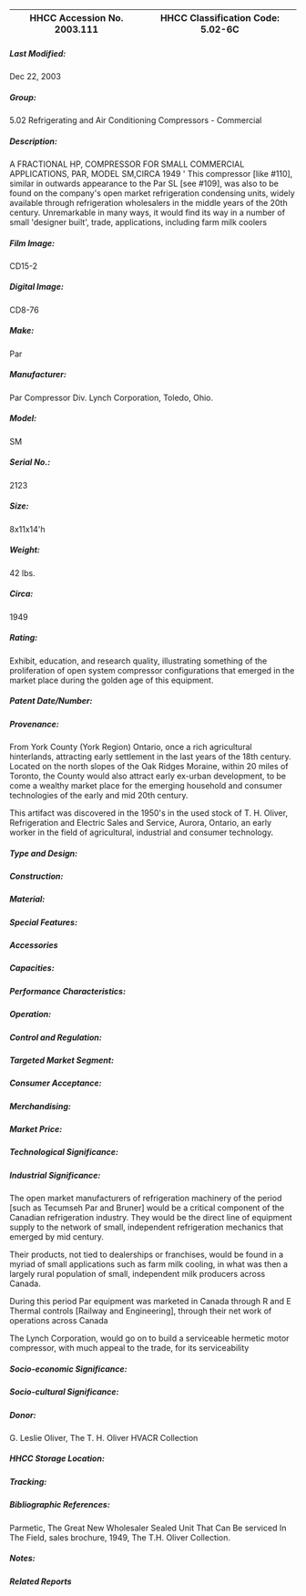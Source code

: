 | **HHCC Accession No. 2003.111** |**HHCC Classification Code:  5.02-6C**|
| ----------- | ----------- |

##### Last Modified:
Dec 22, 2003

##### Group:
5.02 Refrigerating and Air Conditioning Compressors - Commercial

##### Description:
A FRACTIONAL HP, COMPRESSOR FOR SMALL COMMERCIAL APPLICATIONS, PAR, MODEL SM,CIRCA 1949 ' This compressor [like #110],  similar in outwards appearance to the Par SL [see #109], was also to be found on the company's open market refrigeration condensing units, widely available through refrigeration wholesalers in the middle years of the 20th century. Unremarkable in many ways, it would find its way in a number of small 'designer built', trade, applications, including farm milk coolers

##### Film Image:
CD15-2

##### Digital Image:
CD8-76

##### Make:
Par

##### Manufacturer:
Par Compressor Div. Lynch Corporation, Toledo, Ohio.

##### Model:
SM

##### Serial No.:
2123

##### Size:
8x11x14'h

##### Weight:
42 lbs.

##### Circa:
1949

##### Rating:
Exhibit, education, and research quality, illustrating something of the proliferation of open system compressor configurations that emerged in the market place during the golden age of this equipment.

##### Patent Date/Number:


##### Provenance:
From York County (York Region) Ontario, once a rich agricultural hinterlands, attracting early settlement in the last years of the 18th century. Located on the north slopes of the Oak Ridges Moraine, within 20 miles of Toronto, the County would also attract early ex-urban development, to be come a wealthy market place for the emerging household and consumer technologies of the early and mid 20th century. 

This artifact was discovered in the 1950's in the used stock of T. H. Oliver, Refrigeration and Electric Sales and Service, Aurora, Ontario, an early worker in the field of agricultural, industrial and consumer technology.

##### Type and Design:


##### Construction:


##### Material:


##### Special Features:


##### Accessories


##### Capacities:


##### Performance Characteristics:


##### Operation:


##### Control and Regulation:


##### Targeted Market Segment:


##### Consumer Acceptance:


##### Merchandising:


##### Market Price:


##### Technological Significance:


##### Industrial Significance:
The open market manufacturers of refrigeration machinery of the period [such as Tecumseh Par and Bruner] would be a critical component of the Canadian refrigeration industry. They would be the direct line of equipment supply to the network of small, independent refrigeration mechanics that emerged by mid century.  

Their products, not tied to dealerships or franchises, would be found in a myriad of small applications such as farm milk cooling, in what was then a largely rural population of small, independent milk producers across Canada.

During this period Par equipment was marketed in Canada through R and E Thermal controls [Railway and Engineering], through their net work of operations across Canada 

The Lynch Corporation, would go on to build a serviceable hermetic motor compressor, with much appeal to the trade, for its serviceability

##### Socio-economic Significance:


##### Socio-cultural Significance:


##### Donor:
G. Leslie Oliver, The T. H. Oliver HVACR Collection

##### HHCC Storage Location:


##### Tracking:


##### Bibliographic References:
Parmetic, The Great New Wholesaler Sealed Unit That Can Be serviced In The Field, sales brochure, 1949, The T.H. Oliver Collection.

##### Notes:


##### Related Reports

